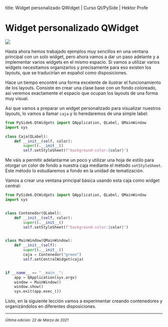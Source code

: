 title: Widget personalizado QWidget | Curso Qt/PySide | Hektor Profe

# Widget personalizado QWidget

<img src="{{cdn}}/pyside/13.png">

Hasta ahora hemos trabajado ejemplos muy sencillos en una ventana principal con un solo widget, pero ahora vamos a dar un paso adelante y a implementar varios widgets en el mismo espacio. Si vamos a utilizar varios widgets necesitamos organizarlos y precisamente para eso existen los layouts, que se traducirían en español como disposiciones.

Hace un tiempo encontré una forma excelente de ilustrar el funcionamiento de los layouts. Consiste en crear una clase base con un fondo coloreado, así veremos exactamente el espacio que ocupan los layouts de una forma muy visual.

Así que vamos a preparar un widget personalizado para visualizar nuestros layouts, lo vamos a llamar `caja` y lo heredaremos de una simple label:

```python
from PySide6.QtWidgets import QApplication, QLabel, QMainWindow
import sys

class Caja(QLabel):
    def __init__(self, color):
        super().__init__()
        self.setStyleSheet(f"background-color:{color}")
```

Me váis a permitir adelantarme un poco y utilizar una hoja de estilo para otorgar un color de fondo a nuestra caja mediante el método `setStyleSheet`. Este método lo estudiaremos a fondo en la unidad de tematización.

Vamos a crear una ventana principal básica usando esta caja como widget central:

```python
from PySide6.QtWidgets import QApplication, QLabel, QMainWindow
import sys


class Contenedor(QLabel):
    def __init__(self, color):
        super().__init__()
        self.setStyleSheet(f"background-color:{color}")


class MainWindow(QMainWindow):
    def __init__(self):
        super().__init__()
        caja = Contenedor("green")
        self.setCentralWidget(caja)


if __name__ == "__main__":
    app = QApplication(sys.argv)
    window = MainWindow()
    window.show()
    sys.exit(app.exec_())
```

Listo, en la siguiente lección vamos a experimentar creando contenedores y organizándolos en diferentes disposiciones.


___
<small class="edited"><i>Última edición: 22 de Marzo de 2021</i></small>